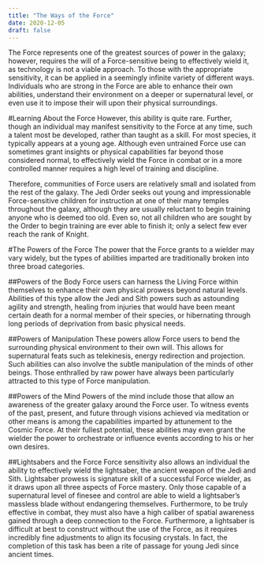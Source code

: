 ```yaml
---
title: "The Ways of the Force"
date: 2020-12-05
draft: false
---
```

The Force represents one of the greatest sources of power in the galaxy; however, requires the will of a Force-sensitive being to effectively wield it, as technology is not
a viable approach. To those with the appropriate sensitivity, it can be applied in a seemingly infinite variety of different ways. Individuals who are strong in the Force are 
able to enhance their own abilities, understand their environment on a deeper or supernatural level, or even use it to impose their will upon their physical surroundings.

#Learning About the Force
However, this ability is quite rare. Further, though an individual may manifest sensitivity to the Force at any time, such a talent most be developed, rather than taught as a 
skill. For most species, it typically appears at a young age. Although even untrained Force use can sometimes grant insights or physical capabilities far beyond those considered 
normal, to effectively wield the Force in combat or in a more controlled manner requires a high level of training and discipline. 

Therefore, communities of Force users are relatively small and isolated from the rest of the galaxy. The Jedi Order seeks out young and impressionable Force-sensitive children 
for instruction at one of their many temples throughout the galaxy, although they are usually reluctant to begin training anyone who is deemed too old. Even so, not all children 
who are sought by the Order to begin training are ever able to finish it; only a select few ever reach the rank of Knight. 

#The Powers of the Force
The power that the Force grants to a wielder may vary widely, but the types of abilities imparted are traditionally broken into three broad categories.

##Powers of the Body
Force users can harness the Living Force within themselves to enhance their own physical prowess beyond natural levels. Abilities of this type allow the Jedi and Sith powers 
such as astounding agility and strength, healing from injuries that would have been meant certain death for a normal member of their species, or hibernating through long periods of 
deprivation from basic physical needs.

##Powers of Manipulation
These powers allow Force users to bend the surrounding physical environment to their own will. This allows for supernatural feats such as telekinesis, energy redirection and
projection. Such abilities can also involve the subtle manipulation of the minds of other beings. Those enthralled by raw power have always been particularly attracted to this 
type of Force manipulation.

##Powers of the Mind
Powers of the mind include those that allow an awareness of the greater galaxy around the Force user. To witness events of the past, present, and future through visions achieved
via meditation or other means is among the capabilities imparted by attunement to the Cosmic Force. At their fullest potential, these abilities may even grant the wielder the 
power to orchestrate or influence events according to his or her own desires. 

##Lightsabers and the Force
Force sensitivity also allows an individual the ability to effectively wield the lightsaber, the ancient weapon of the Jedi and Sith. Lightsaber  prowess is signature skill
of a successful Force wielder, as it draws upon all three aspects of Force mastery. Only those capable of a supernatural level of finesee and control are able to wield 
a lightsaber’s massless blade without endangering themselves. Furthermore, to be truly effective in combat, they must also have a high caliber of spatial awareness gained 
through a deep connection to the Force. Furthermore, a lightsaber is difficult at best to construct without the use of the Force, as it requires incredibly fine adjustments to 
align its focusing crystals. In fact, the completion of this task has been a rite of passage for young Jedi since ancient times.

